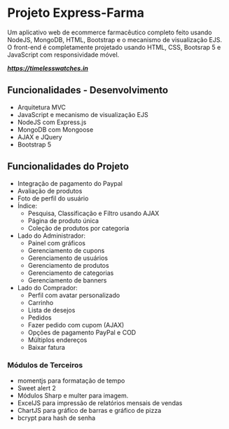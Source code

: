 # Projeto Express-Farma

Um aplicativo web de ecommerce farmacêutico completo feito usando NodeJS, MongoDB, HTML, Bootstrap e o mecanismo de visualização EJS.
O front-end é completamente projetado usando HTML, CSS, Bootsrap 5 e JavaScript com responsividade móvel.

***https://timelesswatches.in***

## Funcionalidades - Desenvolvimento

- Arquitetura MVC
- JavaScript e mecanismo de visualização EJS
- NodeJS com Express.js
- MongoDB com Mongoose
- AJAX e JQuery
- Bootstrap 5

## Funcionalidades do Projeto

- Integração de pagamento do Paypal
- Avaliação de produtos
- Foto de perfil do usuário
- Índice:
  - Pesquisa, Classificação e Filtro usando AJAX
  - Página de produto única
  - Coleção de produtos por categoria
- Lado do Administrador:
  - Painel com gráficos
  - Gerenciamento de cupons
  - Gerenciamento de usuários
  - Gerenciamento de produtos
  - Gerenciamento de categorias
  - Gerenciamento de banners
- Lado do Comprador:
  - Perfil com avatar personalizado
  - Carrinho
  - Lista de desejos
  - Pedidos
  - Fazer pedido com cupom (AJAX)
  - Opções de pagamento PayPal e COD
  - Múltiplos endereços
  - Baixar fatura

### Módulos de Terceiros

- momentjs para formatação de tempo
- Sweet alert 2
- Módulos Sharp e multer para imagem.
- ExcelJS para impressão de relatórios mensais de vendas
- ChartJS para gráfico de barras e gráfico de pizza
- bcrypt para hash de senha
